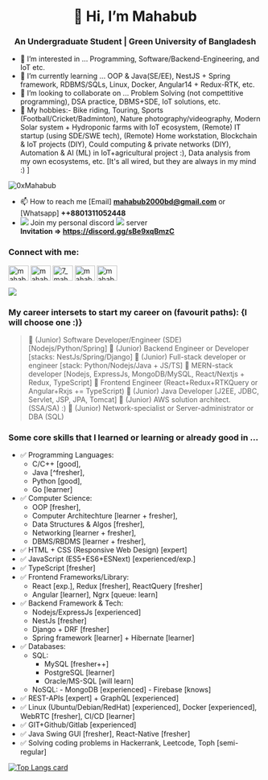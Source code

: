 
<h1 align="center">👋 Hi, I’m Mahabub</h1>
<h3 align="center">An Undergraduate Student | Green University of Bangladesh</h3>

- 👀 I’m interested in ... Programming, Software/Backend-Engineering, and IoT etc.
- 🌱 I’m currently learning ... OOP & Java(SE/EE), NestJS + Spring framework, RDBMS/SQLs, Linux, Docker, Angular14 + Redux-RTK, etc.
- 💞️ I’m looking to collaborate on ... Problem Solving (not compettitive programming), DSA practice, DBMS+SDE, IoT solutions, etc.
- 🔆 My hobbies:- Bike riding, Touring, Sports (Football/Cricket/Badminton), Nature photography/videography, Modern Solar system + Hydroponic farms with IoT ecosystem, (Remote) IT startup (using SDE/SWE tech), (Remote) Home workstation, Blockchain & IoT projects (DIY), Could computing & private networks (DIY), Automation & AI (ML) in IoT+agricultural project :), Data analysis from my own ecosystems, etc. [It's all wired, but they are always in my mind :) ]


<p align="left"> <img src="https://komarev.com/ghpvc/?username=0xMahabub&label=Profile%20views&color=0e75b6&style=flat" alt="0xMahabub" /> </p>

- 📫 How to reach me [Email] **mahabub2000bd@gmail.com** or [Whatsapp] **++8801311052448**
- <img src="https://cdn.jsdelivr.net/gh/Readme-Workflows/Readme-Icons@main/icons/octicons/ApprovedChanges.svg" /> Join my personal discord <img src="https://cdn.icon-icons.com/icons2/2108/PNG/32/discord_icon_130958.png"/> server <br /> **Invitation => https://discord.gg/sBe9xqBmzC**

<h3 align="left">Connect with me:</h3>
<p align="left">
<a href="https://linkedin.com/in/mahabub2000/" target="blank"><img align="center" src="https://raw.githubusercontent.com/rahuldkjain/github-profile-readme-generator/master/src/images/icons/Social/linked-in-alt.svg" alt="mahabub2000/" height="30" width="40" /></a>
<!-- <a href="https://kaggle.com/username" target="blank"><img align="center" src="https://raw.githubusercontent.com/rahuldkjain/github-profile-readme-generator/master/src/images/icons/Social/kaggle.svg" alt="name" height="30" width="40" /></a> -->
<a href="https://fb.com/mahabub6333/" target="blank"><img align="center" src="https://raw.githubusercontent.com/rahuldkjain/github-profile-readme-generator/master/src/images/icons/Social/facebook.svg" alt="mahabub/" height="30" width="40" /></a>
<a href="https://instagram.com/7_mahabub/" target="blank"><img align="center" src="https://raw.githubusercontent.com/rahuldkjain/github-profile-readme-generator/master/src/images/icons/Social/instagram.svg" alt="7_mahabub/" height="30" width="40" /></a>
<!--<a href="https://www.codechef.com/users/username" target="blank"><img align="center" src="https://cdn.jsdelivr.net/npm/simple-icons@3.1.0/icons/codechef.svg" alt="name" height="30" width="40" /></a>-->
<a href="https://www.hackerrank.com/mahabub072" target="blank"><img align="center" src="https://raw.githubusercontent.com/rahuldkjain/github-profile-readme-generator/master/src/images/icons/Social/hackerrank.svg" alt="mahabub072" height="30" width="40" /></a>
<!--<a href="https://codeforces.com/profile/mahabub72" target="blank"><img align="center" src="https://raw.githubusercontent.com/rahuldkjain/github-profile-readme-generator/master/src/images/icons/Social/codeforces.svg" alt="mahabub72" height="30" width="40" /></a>-->
<a href="https://www.leetcode.com/mahabub072/" target="blank"><img align="center" src="https://raw.githubusercontent.com/rahuldkjain/github-profile-readme-generator/master/src/images/icons/Social/leet-code.svg" alt="mahabub72/" height="30" width="40" /></a>
<!--<a href="https://auth.geeksforgeeks.org/user/username" target="blank"><img align="center" src="https://raw.githubusercontent.com/rahuldkjain/github-profile-readme-generator/master/src/images/icons/Social/geeks-for-geeks.svg" alt="username" height="30" width="40" /></a>
</p> -->
<!-- <img width="500px" alt="0xMahabub Github Stats"  src="https://github-readme-stats.vercel.app/api?username=0xMahabub&show_icons=true"/> -->
<p align="left">
  <a href="https://github.com/0xMahabub"> <img align="center" src="https://github-readme-stats.anuraghazra1.vercel.app/api/top-langs/?username=0xMahabub&layout=compact&theme=radical" />
  </a>
</p>


### My career intersets to start my career on (favourit paths): {I will choose one :)}
> 💚 (Junior) Software Developer/Engineer (SDE) [Nodejs/Python/Spring]
> 💚 (Junior) Backend Engineer or Developer [stacks: NestJs/Spring/Django]
> 💚 (Junior) Full-stack developer or engineer [stack: Python/Nodejs/Java + JS/TS]
> 💚 MERN-stack developer [Nodejs, ExpressJs, MongoDB/MySQL, React/Nextjs + Redux, TypeScript]
> 💚 Frontend Engineer (React+Redux+RTKQuery or Angular+Rxjs += TypeScript)
> 💚 (Junior) Java Developer [J2EE, JDBC, Servlet, JSP, JPA, Tomcat]
> 💚 (Junior) AWS solution architect. (SSA/SA) :)
> 💚 (Junior) Network-specialist or Server-administrator or DBA (SQL)





### Some core skills that I learned or learning or already good in ...
- ✅ Programming Languages: 
    - C/C++ [good], 
    - Java [^fresher], 
    - Python [good],
    - Go [learner]
- ✅ Computer Science: 
    - OOP [fresher], 
    - Computer Architechture [learner + fresher], 
    - Data Structures & Algos [fresher], 
    - Networking [learner + fresher],
    - DBMS/RBDMS [learner + fresher], 
- ✅ HTML + CSS (Responsive Web Design) [expert]
- ✅ JavaScript (ES5+ES6+ESNext) [experienced/exp.]
- ✅ TypeScript [fresher]
- ✅ Frontend Frameworks/Library: 
    - React [exp.], Redux [fresher], ReactQuery [fresher]
    - Angular [learner], Ngrx [queue: learn]
- ✅ Backend Framework & Tech:
    - Nodejs/ExpressJs [experienced]
    - NestJs [fresher]
    - Django + DRF [fresher]
    - Spring framework [learner] + Hibernate [learner]
- ✅ Databases:
    - SQL:
      - MySQL [fresher++]
      - PostgreSQL [learner]
      - Oracle/MS-SQL [will learn]
     - NoSQL:
      - MongoDB [experienced]
      - Firebase [knows]
- ✅ REST-APIs [expert] + GraphQL [experienced]
- ✅ Linux (Ubuntu/Debian/RedHat) [experienced], Docker [experienced], WebRTC [fresher], CI/CD [learner]
- ✅ GIT+Github/Gitlab [experienced]
- ✅ Java Swing GUI [fresher], React-Native [fresher]
- ✅ Solving coding problems in Hackerrank, Leetcode, Toph [semi-regular]



[![Top Langs card](https://github-readme-stats.vercel.app/api/top-langs/?username=0xMahabub&card_width=500)](https://github.com/0xMahabub/)
<!---
0xMahabub/0xMahabub is a ✨ special ✨ repository because its `README.md` (this file) appears on your GitHub profile.
You can click the Preview link to take a look at your changes.

[![LinkedIn Connect](https://img.shields.io/badge/%20-Connect-black?color=14171A&labelColor=212121&logo=linkedin&logoColor=ffffff)](https://www.linkedin.com/in/mahabub2000/) 
[![Facebook Follow](https://img.shields.io/badge/%20-Follow-black?color=14171A&labelColor=1976d2&logo=facebook&logoColor=ffffff)](https://web.facebook.com/mahabub6333) 
-->

